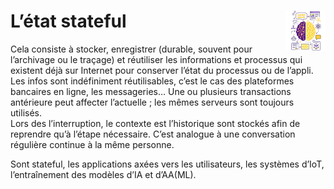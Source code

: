 # **L’état stateful**<a href="../"><img src="../../../assets/images/atomicAi.png" alt="Éthique de l'intelligence artificielle" align="right" height="64px"></a>
Cela consiste à stocker, enregistrer (durable, souvent pour l’archivage ou le traçage) et réutiliser les informations et processus qui existent déjà sur Internet pour conserver l’état du processus ou de l’appli. Les infos sont indéfiniment réutilisables, c’est le cas des plateformes bancaires en ligne, les messageries… Une ou plusieurs transactions antérieure peut affecter l’actuelle ; les mêmes serveurs sont toujours utilisés.  
Lors des l’interruption, le contexte est l’historique sont stockés afin de reprendre qu’à l’étape nécessaire. C’est analogue à une conversation régulière continue à la même personne.

Sont stateful, les applications axées vers les utilisateurs, les systèmes d’IoT, l’entraînement des modèles d’IA et d’AA(ML).
